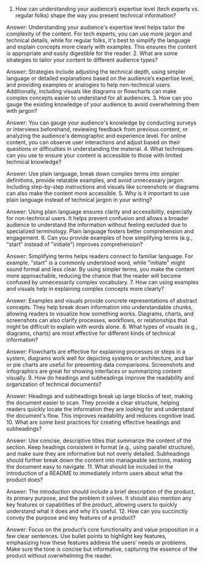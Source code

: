 1. How can understanding your audience’s expertise level (tech experts vs. regular folks) shape the way you present technical information?

Answer: Understanding your audience's expertise level helps tailor the complexity of the content. For tech experts, you can use more jargon and technical details, while for regular folks, it's best to simplify the language and explain concepts more clearly with examples. This ensures the content is appropriate and easily digestible for the reader.
2. What are some strategies to tailor your content to different audience types?

Answer: Strategies include adjusting the technical depth, using simpler language or detailed explanations based on the audience’s expertise level, and providing examples or analogies to help non-technical users. Additionally, including visuals like diagrams or flowcharts can make complex concepts easier to understand for all audiences.
3. How can you gauge the existing knowledge of your audience to avoid overwhelming them with jargon?

Answer: You can gauge your audience's knowledge by conducting surveys or interviews beforehand, reviewing feedback from previous content, or analyzing the audience's demographic and experience level. For online content, you can observe user interactions and adjust based on their questions or difficulties in understanding the material.
4. What techniques can you use to ensure your content is accessible to those with limited technical knowledge?

Answer: Use plain language, break down complex terms into simpler definitions, provide relatable examples, and avoid unnecessary jargon. Including step-by-step instructions and visuals like screenshots or diagrams can also make the content more accessible.
5. Why is it important to use plain language instead of technical jargon in your writing?

Answer: Using plain language ensures clarity and accessibility, especially for non-technical users. It helps prevent confusion and allows a broader audience to understand the information without feeling excluded due to specialized terminology. Plain language fosters better comprehension and engagement.
6. Can you provide examples of how simplifying terms (e.g., "start" instead of "initiate") improves comprehension?

Answer: Simplifying terms helps readers connect to familiar language. For example, "start" is a commonly understood word, while "initiate" might sound formal and less clear. By using simpler terms, you make the content more approachable, reducing the chance that the reader will become confused by unnecessarily complex vocabulary.
7. How can using examples and visuals help in explaining complex concepts more clearly?

Answer: Examples and visuals provide concrete representations of abstract concepts. They help break down information into understandable chunks, allowing readers to visualize how something works. Diagrams, charts, and screenshots can also clarify processes, workflows, or relationships that might be difficult to explain with words alone.
8. What types of visuals (e.g., diagrams, charts) are most effective for different kinds of technical information?

Answer: Flowcharts are effective for explaining processes or steps in a system, diagrams work well for depicting systems or architecture, and bar or pie charts are useful for presenting data comparisons. Screenshots and infographics are great for showing interfaces or summarizing content visually.
9. How do headings and subheadings improve the readability and organization of technical documents?

Answer: Headings and subheadings break up large blocks of text, making the document easier to scan. They provide a clear structure, helping readers quickly locate the information they are looking for and understand the document's flow. This improves readability and reduces cognitive load.
10. What are some best practices for creating effective headings and subheadings?

Answer: Use concise, descriptive titles that summarize the content of the section. Keep headings consistent in format (e.g., using parallel structure), and make sure they are informative but not overly detailed. Subheadings should further break down the content into manageable sections, making the document easy to navigate.
11. What should be included in the introduction of a README to immediately inform users about what the product does?

Answer: The introduction should include a brief description of the product, its primary purpose, and the problem it solves. It should also mention any key features or capabilities of the product, allowing users to quickly understand what it does and why it’s useful.
12. How can you succinctly convey the purpose and key features of a product?

Answer: Focus on the product’s core functionality and value proposition in a few clear sentences. Use bullet points to highlight key features, emphasizing how these features address the users’ needs or problems. Make sure the tone is concise but informative, capturing the essence of the product without overwhelming the reader.
